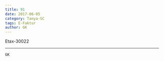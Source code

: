 ```yaml
---
title: 91
date: 2017-06-05
category: Tanya-SC
tags: E-Faktur
author: GK
---
```


Etax-30022

---



`GK`

